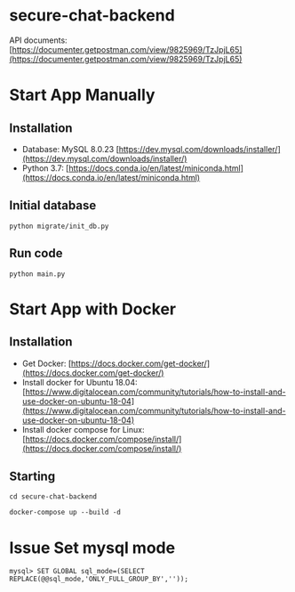 # secure-chat-backend
API documents: [https://documenter.getpostman.com/view/9825969/TzJpjL65](https://documenter.getpostman.com/view/9825969/TzJpjL65)

# Start App Manually 
## Installation

- Database: MySQL 8.0.23 [https://dev.mysql.com/downloads/installer/](https://dev.mysql.com/downloads/installer/)
- Python 3.7: [https://docs.conda.io/en/latest/miniconda.html](https://docs.conda.io/en/latest/miniconda.html)

## Initial database
```
python migrate/init_db.py
```

## Run code
```
python main.py
```


# Start App with Docker 
## Installation

- Get Docker: [https://docs.docker.com/get-docker/](https://docs.docker.com/get-docker/)
- Install docker for Ubuntu 18.04: [https://www.digitalocean.com/community/tutorials/how-to-install-and-use-docker-on-ubuntu-18-04](https://www.digitalocean.com/community/tutorials/how-to-install-and-use-docker-on-ubuntu-18-04)
- Install docker compose for Linux: [https://docs.docker.com/compose/install/](https://docs.docker.com/compose/install/)

## Starting
```
cd secure-chat-backend
```
```
docker-compose up --build -d
```

# Issue Set mysql mode
```
mysql> SET GLOBAL sql_mode=(SELECT REPLACE(@@sql_mode,'ONLY_FULL_GROUP_BY',''));
```
